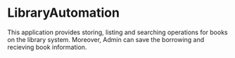 # LibraryAutomation
This application provides storing, listing and searching operations for books on the library system. Moreover, Admin can save the borrowing and recieving book information.
